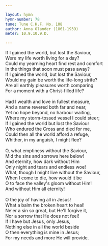 ```yaml
---

layout: hymn
hymn-number: 78
tune: Tune C.H.F. No. 108
author: Anna Olander (1861-1939)
meter: 10.9.10.9.D.

---
```

If I gained the world, but lost the Saviour,<br>Were my life worth living for a day?<br>Could my yearning heart find rest and comfort<br>In the things that soon must pass away?<br>If I gained the world, but lost the Saviour,<br>Would my gain be worth the life-long strife?<br>Are all earthly pleasures worth comparing<br>For a moment with a Christ-filled life?<br><br>Had I wealth and love in fullest measure,<br>And a name revered both far and near,<br>Yet no hope beyond, no harbour waiting,<br>Where my storm-tossed vessel I could steer;<br>If I gained the world but lost the Saviour<br>Who endured the Cross and died for me,<br>Could then all the world afford a refuge,<br>Whither, in my anguish, I might flee?<br><br>O, what emptiness without the Saviour,<br>Mid the sins and sorrows here below!<br>And eternity, how dark without Him<br>Only night and tears and endless woe!<br>What, though I might live without the Saviour,<br>When I come to die, how would it be<br>O to face the valley's gloom without Him!<br>And without Him all eternity!<br><br>O the joy of having all in Jesus!<br>What a balm the broken heart to heal!<br>Ne'er a sin so great, but He'll forgive it,<br>Nor a sorrow that He does not feel!<br>If I have but Jesus, only Jesus,<br>Nothing else in all the world beside<br>O then everything is mine in Jesus;<br>For my needs and more He will provide.<br><br><br>

